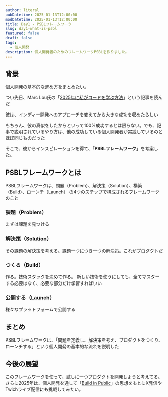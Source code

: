 ```yaml
---
author: literal
pubDatetime: 2025-01-13T12:00:00
modDatetime: 2025-01-13T12:00:00
title: Day1 - PSBLフレームワーク
slug: day1-what-is-psbl
featured: false
draft: false
tags:
  - 個人開発
description: 個人開発者のためのフレームワークPSBLを作りました。
---
```


## 背景

個人開発の基本的な進め方をまとめたい。

つい先日、Marc Lou氏の「[2025年に私がコードを学ぶ方法](https://marclou.beehiiv.com/p/how-i-would-learn-to-code-in-2024-if-i-could-start-over)」という記事を読んだ

彼は、インディー開発へのアプローチを変えてから大きな成功を収めたらしい

もちろん、彼の真似をしたからといって100%成功するとは限らない。でも、記事で説明されているやり方は、他の成功している個人開発者が実践しているのとほぼ同じものだった

そこで、彼からインスピレーションを得て、「**PSBLフレームワーク**」を考案した。

## PSBLフレームワークとは

PSBLフレームワークは、問題（Problem）、解決策（Solution）、構築（Build）、ローンチ（Launch） の4つのステップで構成されるフレームワークのこと

### 課題（Problem）

まずは課題を見つける

### 解決策（Solution）

その課題の解決策を考える。課題一つにつき一つの解決策。これがプロダクトだ

### つくる（Build）

作る。技術スタックを決めて作る。
新しい技術を使うにしても、全てマスターする必要はなく、必要な部分だけ学習すればいい

### 公開する（Launch）

様々なプラットフォームで公開する

## まとめ

PSBLフレームワークは、「問題を定義し、解決策を考え、プロダクトをつくり、ローンチする」という個人開発の基本的な流れを説明した

## 今後の展望

このフレームワークを使って、試しに一つプロダクトを開発しようと考えてる。さらに2025年は、個人開発を通して「[Build in Public](https://x.com/biboukuro/status/1877289230646313323)」の思想をもとにX発信やTwichライブ配信にも挑戦してみたい。
